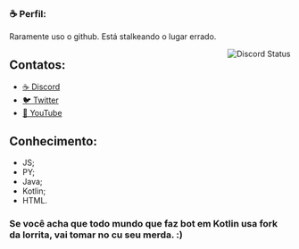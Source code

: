### ☕ Perfil:
Raramente uso o github. Está stalkeando o lugar errado.

<img align="right" src="https://lanyard-profile-readme.vercel.app/api/757513323934777374?theme=dark&bg=2f3136&animated=false&hideDiscrim=false&borderRadius=10px&idleMessage=https://discord.gg/QuGSbPKNMK" alt="Discord Status">

## Contatos:
- [☕ Discord](https://discord.gg/QuGSbPKNMK)
- [🐦 Twitter](https://twitter.com/AnaahLuiza)
- [📼 YouTube](https://youtube.com/channel/UCJhXB9Mw0f2v_7ZGBVG2OHQ) 
## Conhecimento:
- JS;
- PY;
- Java; 
- Kotlin;
- HTML.
### Se você acha que todo mundo que faz bot em Kotlin usa fork da lorrita, vai tomar no cu seu merda. :)
